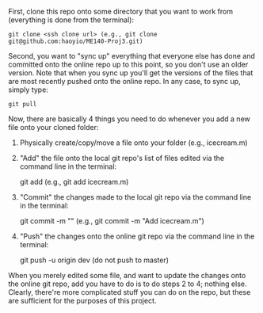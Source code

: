 First, clone this repo onto some directory that you want to work from (everything is done from the terminal):
	
	git clone <ssh clone url> (e.g., git clone git@github.com:haoyio/ME140-Proj3.git)


Second, you want to "sync up" everything that everyone else has done and committed onto the online repo up to this point, so you don't use an older version. Note that when you sync up you'll get the versions of the files that are most recently pushed onto the online repo. In any case, to sync up, simply type:
	
	git pull


Now, there are basically 4 things you need to do whenever you add a new file onto your cloned folder:

1. Physically create/copy/move a file onto your folder (e.g., icecream.m) 

2. "Add" the file onto the local git repo's list of files edited via the command line in the terminal:

	git add <filename> (e.g., git add icecream.m)

3. "Commit" the changes made to the local git repo via the command line in the terminal:

	git commit -m "<message>" (e.g., git commit -m "Add icecream.m")

4. "Push" the changes onto the online git repo via the command line in the terminal:

	git push -u origin dev (do not push to master)

When you merely edited some file, and want to update the changes onto the online git repo, add you have to do is to do steps 2 to 4; nothing else. Clearly, there're more complicated stuff you can do on the repo, but these are sufficient for the purposes of this project.
